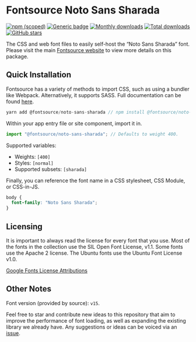 # Fontsource Noto Sans Sharada

[![npm (scoped)](https://img.shields.io/npm/v/@fontsource/noto-sans-sharada?color=brightgreen)](https://www.npmjs.com/package/@fontsource/noto-sans-sharada) [![Generic badge](https://img.shields.io/badge/fontsource-passing-brightgreen)](https://github.com/fontsource/fontsource) [![Monthly downloads](https://badgen.net/npm/dm/@fontsource/noto-sans-sharada)](https://github.com/fontsource/fontsource) [![Total downloads](https://badgen.net/npm/dt/@fontsource/noto-sans-sharada)](https://github.com/fontsource/fontsource) [![GitHub stars](https://img.shields.io/github/stars/fontsource/fontsource.svg?style=social&label=Star)](https://github.com/fontsource/fontsource/stargazers)

The CSS and web font files to easily self-host the “Noto Sans Sharada” font. Please visit the main [Fontsource website](https://fontsource.org/fonts/noto-sans-sharada) to view more details on this package.

## Quick Installation

Fontsource has a variety of methods to import CSS, such as using a bundler like Webpack. Alternatively, it supports SASS. Full documentation can be found [here](https://fontsource.org/docs/introduction).

```javascript
yarn add @fontsource/noto-sans-sharada // npm install @fontsource/noto-sans-sharada
```

Within your app entry file or site component, import it in.

```javascript
import "@fontsource/noto-sans-sharada"; // Defaults to weight 400.
```

Supported variables:

- Weights: `[400]`
- Styles: `[normal]`
- Supported subsets: `[sharada]`

Finally, you can reference the font name in a CSS stylesheet, CSS Module, or CSS-in-JS.

```css
body {
  font-family: "Noto Sans Sharada";
}
```

## Licensing

It is important to always read the license for every font that you use.
Most of the fonts in the collection use the SIL Open Font License, v1.1. Some fonts use the Apache 2 license. The Ubuntu fonts use the Ubuntu Font License v1.0.

[Google Fonts License Attributions](https://fonts.google.com/attribution)

## Other Notes

Font version (provided by source): `v15`.

Feel free to star and contribute new ideas to this repository that aim to improve the performance of font loading, as well as expanding the existing library we already have. Any suggestions or ideas can be voiced via an [issue](https://github.com/fontsource/fontsource/issues).
